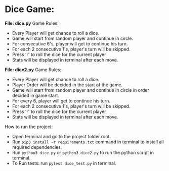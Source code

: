 # Dice Game:

**File: dice.py**
Game Rules:
- Every Player will get chance to roll a dice.
- Game will start from random player and continue in circle.
- For consecutive 6's, player will get to continue his turn.
- For each 2 consecutive 1's, player's turn will be skipped.
- Press 'r' to roll the dice for the current player
- Stats will be displayed in terminal after each move.

**File: dice2.py**
Game Rules:
- Every Player will get chance to roll a dice.
- Player Order will be decided in the start of the game.
- Game will start from random player and continue in circle in order decided in game start.
- For every 6, player will get to continue his turn.
- For each 2 consecutive 1's, player's turn will be skipped.
- Press 'r' to roll the dice for the current player
- Stats will be displayed in terminal after each move.

How to run the project:
- Open terminal and go to the project folder root.
- Run `pip3 install -r requirements.txt` command in terminal to install all required dependencies.
- Run `python3 dice.py` or `python3 dice2.py` to run the python script in terminal.
- To Run tests: run `pytest dice_test.py` in terminal.
